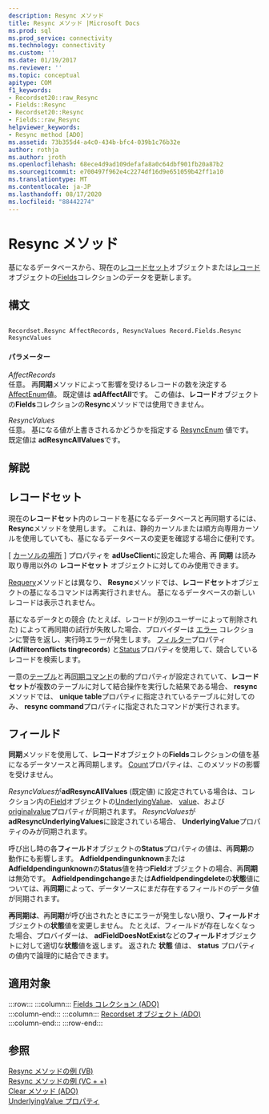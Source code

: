 ```yaml
---
description: Resync メソッド
title: Resync メソッド |Microsoft Docs
ms.prod: sql
ms.prod_service: connectivity
ms.technology: connectivity
ms.custom: ''
ms.date: 01/19/2017
ms.reviewer: ''
ms.topic: conceptual
apitype: COM
f1_keywords:
- Recordset20::raw_Resync
- Fields::Resync
- Recordset20::Resync
- Fields::raw_Resync
helpviewer_keywords:
- Resync method [ADO]
ms.assetid: 73b355d4-a4c0-434b-bfc4-039b1c76b32e
author: rothja
ms.author: jroth
ms.openlocfilehash: 68ece4d9ad109defafa8a0c64dbf901fb20a87b2
ms.sourcegitcommit: e700497f962e4c2274df16d9e651059b42ff1a10
ms.translationtype: MT
ms.contentlocale: ja-JP
ms.lasthandoff: 08/17/2020
ms.locfileid: "88442274"
---
```

# <a name="resync-method"></a>Resync メソッド
基になるデータベースから、現在の[レコードセット](../../../ado/reference/ado-api/recordset-object-ado.md)オブジェクトまたは[レコード](../../../ado/reference/ado-api/record-object-ado.md)オブジェクトの[Fields](../../../ado/reference/ado-api/fields-collection-ado.md)コレクションのデータを更新します。  
  
## <a name="syntax"></a>構文  
  
```  
  
Recordset.Resync AffectRecords, ResyncValues Record.Fields.Resync ResyncValues  
```  
  
#### <a name="parameters"></a>パラメーター  
 *AffectRecords*  
 任意。 再**同期**メソッドによって影響を受けるレコードの数を決定する[AffectEnum](../../../ado/reference/ado-api/affectenum.md)値。 既定値は **adAffectAll**です。 この値は、**レコード**オブジェクトの**Fields**コレクションの**Resync**メソッドでは使用できません。  
  
 *ResyncValues*  
 任意。 基になる値が上書きされるかどうかを指定する [ResyncEnum](../../../ado/reference/ado-api/resyncenum.md) 値です。 既定値は **adResyncAllValues**です。  
  
## <a name="remarks"></a>解説  
  
## <a name="recordset"></a>レコードセット  
 現在の**レコードセット**内のレコードを基になるデータベースと再同期するには、 **Resync**メソッドを使用します。 これは、静的カーソルまたは順方向専用カーソルを使用していても、基になるデータベースの変更を確認する場合に便利です。  
  
 [ [カーソルの場所](../../../ado/reference/ado-api/cursorlocation-property-ado.md) ] プロパティを **adUseClient**に設定した場合、再 **同期** は読み取り専用以外の **レコードセット** オブジェクトに対してのみ使用できます。  
  
 [Requery](../../../ado/reference/ado-api/requery-method.md)メソッドとは異なり、 **Resync**メソッドでは、**レコードセット**オブジェクトの基になるコマンドは再実行されません。 基になるデータベースの新しいレコードは表示されません。  
  
 基になるデータとの競合 (たとえば、レコードが別のユーザーによって削除された) によって再同期の試行が失敗した場合、プロバイダーは [エラー](../../../ado/reference/ado-api/errors-collection-ado.md) コレクションに警告を返し、実行時エラーが発生します。 [フィルター](../../../ado/reference/ado-api/filter-property.md)プロパティ (**Adfilterconflicts tingrecords**) と[Status](../../../ado/reference/ado-api/status-property-ado-recordset.md)プロパティを使用して、競合しているレコードを検索します。  
  
 一意の[テーブル](../../../ado/reference/ado-api/unique-table-unique-schema-unique-catalog-properties-dynamic-ado.md)と再[同期コマンド](../../../ado/reference/ado-api/resync-command-property-dynamic-ado.md)の動的プロパティが設定されていて、**レコードセット**が複数のテーブルに対して結合操作を実行した結果である場合、 **resync**メソッドでは、 **unique table**プロパティに指定されているテーブルに対してのみ、 **resync command**プロパティに指定されたコマンドが実行されます。  
  
## <a name="fields"></a>フィールド  
 **同期**メソッドを使用して、**レコード**オブジェクトの**Fields**コレクションの値を基になるデータソースと再同期します。 [Count](../../../ado/reference/ado-api/count-property-ado.md)プロパティは、このメソッドの影響を受けません。  
  
 *ResyncValues*が**adResyncAllValues** (既定値) に設定されている場合は、コレクション内の[Field](../../../ado/reference/ado-api/field-object.md)オブジェクトの[UnderlyingValue](../../../ado/reference/ado-api/underlyingvalue-property.md)、 [value](../../../ado/reference/ado-api/value-property-ado.md)、および[originalvalue](../../../ado/reference/ado-api/originalvalue-property-ado.md)プロパティが同期されます。 *ResyncValues*が**adResyncUnderlyingValues**に設定されている場合、 **UnderlyingValue**プロパティのみが同期されます。  
  
 呼び出し時の各**フィールド**オブジェクトの**Status**プロパティの値は、再**同期**の動作にも影響します。 **Adfieldpendingunknown**または**Adfieldpendingunknown**の**Status**値を持つ**Field**オブジェクトの場合、再**同期**は無効です。 **Adfieldpendingchange**または**Adfieldpendingdelete**の**状態**値については、再**同期**によって、データソースにまだ存在するフィールドのデータ値が同期されます。  
  
 **再同期は**、再**同期**が呼び出されたときにエラーが発生しない限り、**フィールド**オブジェクトの**状態**値を変更しません。 たとえば、フィールドが存在しなくなった場合、プロバイダーは、 **adFieldDoesNotExist**などの**フィールド**オブジェクトに対して適切な**状態**値を返します。 返された **状態** 値は、 **status** プロパティの値内で論理的に結合できます。  
  
## <a name="applies-to"></a>適用対象  

:::row:::
    :::column:::
        [Fields コレクション (ADO)](../../../ado/reference/ado-api/fields-collection-ado.md)  
    :::column-end:::
    :::column:::
        [Recordset オブジェクト (ADO)](../../../ado/reference/ado-api/recordset-object-ado.md)  
    :::column-end:::
:::row-end:::

## <a name="see-also"></a>参照  
 [Resync メソッドの例 (VB)](../../../ado/reference/ado-api/resync-method-example-vb.md)   
 [Resync メソッドの例 (VC + +)](../../../ado/reference/ado-api/resync-method-example-vc.md)   
 [Clear メソッド (ADO)](../../../ado/reference/ado-api/clear-method-ado.md)   
 [UnderlyingValue プロパティ](../../../ado/reference/ado-api/underlyingvalue-property.md)
